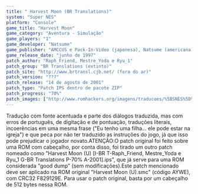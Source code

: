 ```yaml
---
title: " Harvest Moon (BR Translations)"
system: "Super NES"
platform: "Console"
game_title: "Harvest Moon"
game_category: "Aventura - Simulação"
game_players: "1"
game_developer: "Natsume"
game_publisher: "AMCCUS e Pack-In-Video (japonesa), Natsume (americana)"
game_release_date: "junho de 1997"
patch_author: "Raph_Friend, Mestre_Yoda e Ryu_1"
patch_group: "BR Translations (extinto)"
patch_site: "http://www.brtransl.cjb.net/ (fora do ar)"
patch_version: "???"
patch_release: "14 de agosto de 2001"
patch_type: "Patch IPS dentro de pacote ZIP"
patch_progress: "70%"
patch_images: ["http://www.romhackers.org/imagens/traducoes/%5BSNES%5D%20Harvest%20Moon%20-%20BR%20Translations%20e%20Hexagon%20-%201.png","http://www.romhackers.org/imagens/traducoes/%5BSNES%5D%20Harvest%20Moon%20-%20BR%20Translations%20-%202.png","http://www.romhackers.org/imagens/traducoes/%5BSNES%5D%20Harvest%20Moon%20-%20BR%20Translations%20-%203.png"]
---
```

Tradução com fonte acentuada e parte dos diálogos traduzida, mas com erros de português, de digitação e de pontuação, traduções literais, incoerências em uma mesma frase ("Eu tenho uma filha... ele pode estar na igreja") e que peca por não ter traduzido as instruções do jogo, já que isso pode prejudicar o jogador novato.ATENÇÃO:O patch original foi feito sobre uma ROM com cabeçalho, por conta disso, foi tirado um outro patch nomeado como "Harvest Moon (U) [I-BR T-Raph_Friend, Mestre_Yoda e Ryu_1 G-BR Translations P-70% A-2001].ips", que já serve para uma ROM considerada "good dump" (sem modificações).Este patch mencionado deve ser aplicado na ROM original "Harvest Moon (U).smc" (código AYWE), com CRC32 F829129E. Para usar o patch original, basta por um cabeçalho de 512 bytes nessa ROM.